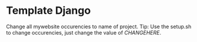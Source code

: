 # Template Django

Change all mywebsite occurencies to name of project. Tip: Use the setup.sh to change occurencies, just change the value of _CHANGEHERE_.